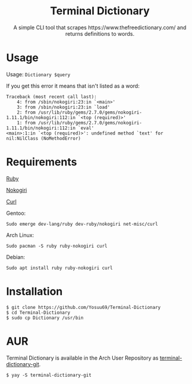 <h1 align="center">Terminal Dictionary</h1>
<p align="center">A simple CLI tool that scrapes https://www.thefreedictionary.com/ and returns definitions to words.</p>

# Usage

Usage: `Dictionary $query`

If you get this error it means that isn't listed as a word:
```
Traceback (most recent call last):
	4: from /sbin/nokogiri:23:in `<main>'
	3: from /sbin/nokogiri:23:in `load'
	2: from /usr/lib/ruby/gems/2.7.0/gems/nokogiri-1.11.1/bin/nokogiri:112:in `<top (required)>'
	1: from /usr/lib/ruby/gems/2.7.0/gems/nokogiri-1.11.1/bin/nokogiri:112:in `eval'
<main>:1:in `<top (required)>': undefined method `text' for nil:NilClass (NoMethodError)
```

# Requirements
[Ruby](https://www.ruby-lang.org/en/)

[Nokogiri](https://nokogiri.org/)

[Curl](https://curl.se/)

Gentoo:

`Sudo emerge dev-lang/ruby dev-ruby/nokogiri net-misc/curl`

Arch Linux:

`Sudo pacman -S ruby ruby-nokogiri curl`

Debian:

`Sudo apt install ruby ruby-nokogiri curl`

# Installation

```
$ git clone https://github.com/Yosuu69/Terminal-Dictionary
$ cd Terminal-Dictionary
$ sudo cp Dictionary /usr/bin
```

# AUR
Terminal Dictionary is available in the Arch User Repository as [terminal-dictionary-git](https://aur.archlinux.org/packages/terminal-dictionary-git/).
```
$ yay -S terminal-dictionary-git 
```
